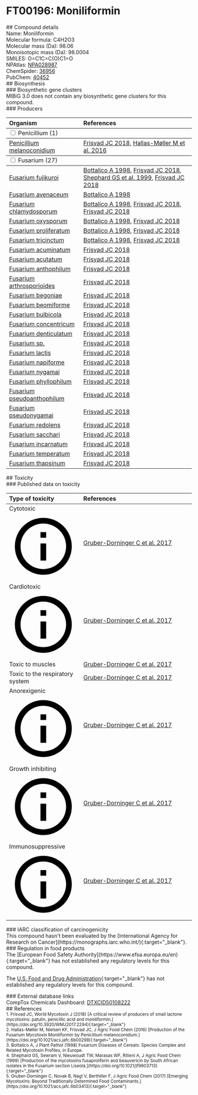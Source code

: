 
# FT00196: Moniliformin
<div class="molecule_image" style="float:left">
<img data-smiles= O=C1C=C(O)C1=O data-smiles-options="{ 'width': 350, 'height': 350 }" />
</div>
## Compound details
<div style="overflow:hidden">
Name: Moniliformin<br>
Molecular formula: C4H2O3<br>
Molecular mass (Da): 98.06<br>
Monoisotopic mass (Da): 98.0004<br>
<div class="break_all">
SMILES: O=C1C=C(O)C1=O<br>
</div>
        NPAtlas: <a href=https://www.npatlas.org/explore/compounds/NPA028987 target="_blank">NPA028987</a><br>
        ChemSpider: <a href=https://www.chemspider.com/Chemical-Structure.36956.html target="_blank">36956</a><br>
        PubChem: <a href=https://pubchem.ncbi.nlm.nih.gov/compound/40452 target="_blank">40452</a><br>
</div>

<div markdown="block" class="section">
## Biosynthesis
<div markdown="block" class="subsection">
### Biosynthetic gene clusters
<div markdown="block" class="indented_block">
MIBiG 3.0 does not contain any biosynthetic gene clusters for this compound.
</div>
</div>

<div markdown="block" class="subsection">
### Producers
<table>
<thead>
<tr>
<th style="text-align: left;" role="columnheader" width="40%" data-sort-default>Organism</th>
<th style="text-align: left;" role="columnheader" width="60%">References</th>
</tr>
</thead>
        <tbody class="header">
        <tr>
        <td style="text-align: left;" colspan="2">
        <input type="checkbox" data-toggle="toggle" id=Penicillium>
        <label for=Penicillium>Penicillium (1)</label>
        </td>
        </tr>
        </tbody>
        <tbody class="hide">
                <tr>
                <td style="text-align: left;"><a href="https://www.ncbi.nlm.nih.gov/Taxonomy/Browser/wwwtax.cgi?mode=Info&id=60168" target="_blank">Penicillium melanoconidium</a></td>
                <td style="text-align: left;"><a href="#REF00141">Frisvad JC 2018</a>, <a href="#REF00385">Hallas-Møller M et al. 2016</a></td>
                </tr>
        </tbody>
        <tbody class="header">
        <tr>
        <td style="text-align: left;" colspan="2">
        <input type="checkbox" data-toggle="toggle" id=Fusarium>
        <label for=Fusarium>Fusarium (27)</label>
        </td>
        </tr>
        </tbody>
        <tbody class="hide">
                <tr>
                <td style="text-align: left;"><a href="https://www.ncbi.nlm.nih.gov/Taxonomy/Browser/wwwtax.cgi?mode=Info&id=42677" target="_blank">Fusarium fujikuroi</a></td>
                <td style="text-align: left;"><a href="#REF00025">Bottalico A 1998</a>, <a href="#REF00141">Frisvad JC 2018</a>, <a href="#REF00360">Shephard GS et al. 1999</a>, <a href="#REF00141">Frisvad JC 2018</a></td>
                </tr>
                <tr>
                <td style="text-align: left;"><a href="https://www.ncbi.nlm.nih.gov/Taxonomy/Browser/wwwtax.cgi?mode=Info&id=40199" target="_blank">Fusarium avenaceum</a></td>
                <td style="text-align: left;"><a href="#REF00025">Bottalico A 1998</a></td>
                </tr>
                <tr>
                <td style="text-align: left;"><a href="https://www.ncbi.nlm.nih.gov/Taxonomy/Browser/wwwtax.cgi?mode=Info&id=86545" target="_blank">Fusarium chlamydosporum</a></td>
                <td style="text-align: left;"><a href="#REF00025">Bottalico A 1998</a>, <a href="#REF00141">Frisvad JC 2018</a>, <a href="#REF00141">Frisvad JC 2018</a></td>
                </tr>
                <tr>
                <td style="text-align: left;"><a href="https://www.ncbi.nlm.nih.gov/Taxonomy/Browser/wwwtax.cgi?mode=Info&id=5507" target="_blank">Fusarium oxysporum</a></td>
                <td style="text-align: left;"><a href="#REF00025">Bottalico A 1998</a>, <a href="#REF00141">Frisvad JC 2018</a></td>
                </tr>
                <tr>
                <td style="text-align: left;"><a href="https://www.ncbi.nlm.nih.gov/Taxonomy/Browser/wwwtax.cgi?mode=Info&id=948311" target="_blank">Fusarium proliferatum</a></td>
                <td style="text-align: left;"><a href="#REF00025">Bottalico A 1998</a>, <a href="#REF00141">Frisvad JC 2018</a></td>
                </tr>
                <tr>
                <td style="text-align: left;"><a href="https://www.ncbi.nlm.nih.gov/Taxonomy/Browser/wwwtax.cgi?mode=Info&id=61284" target="_blank">Fusarium tricinctum</a></td>
                <td style="text-align: left;"><a href="#REF00025">Bottalico A 1998</a>, <a href="#REF00141">Frisvad JC 2018</a></td>
                </tr>
                <tr>
                <td style="text-align: left;"><a href="https://www.ncbi.nlm.nih.gov/Taxonomy/Browser/wwwtax.cgi?mode=Info&id=5515" target="_blank">Fusarium acuminatum</a></td>
                <td style="text-align: left;"><a href="#REF00141">Frisvad JC 2018</a></td>
                </tr>
                <tr>
                <td style="text-align: left;"><a href="https://www.ncbi.nlm.nih.gov/Taxonomy/Browser/wwwtax.cgi?mode=Info&id=78861" target="_blank">Fusarium acutatum</a></td>
                <td style="text-align: left;"><a href="#REF00141">Frisvad JC 2018</a></td>
                </tr>
                <tr>
                <td style="text-align: left;"><a href="https://www.ncbi.nlm.nih.gov/Taxonomy/Browser/wwwtax.cgi?mode=Info&id=48485" target="_blank">Fusarium anthophilum</a></td>
                <td style="text-align: left;"><a href="#REF00141">Frisvad JC 2018</a></td>
                </tr>
                <tr>
                <td style="text-align: left;"><a href="https://www.ncbi.nlm.nih.gov/Taxonomy/Browser/wwwtax.cgi?mode=Info&id=57142" target="_blank">Fusarium arthrosporioides</a></td>
                <td style="text-align: left;"><a href="#REF00141">Frisvad JC 2018</a></td>
                </tr>
                <tr>
                <td style="text-align: left;"><a href="https://www.ncbi.nlm.nih.gov/Taxonomy/Browser/wwwtax.cgi?mode=Info&id=48487" target="_blank">Fusarium begoniae</a></td>
                <td style="text-align: left;"><a href="#REF00141">Frisvad JC 2018</a></td>
                </tr>
                <tr>
                <td style="text-align: left;"><a href="https://www.ncbi.nlm.nih.gov/Taxonomy/Browser/wwwtax.cgi?mode=Info&id=44412" target="_blank">Fusarium beomiforme</a></td>
                <td style="text-align: left;"><a href="#REF00141">Frisvad JC 2018</a></td>
                </tr>
                <tr>
                <td style="text-align: left;"><a href="https://www.ncbi.nlm.nih.gov/Taxonomy/Browser/wwwtax.cgi?mode=Info&id=79018" target="_blank">Fusarium bulbicola</a></td>
                <td style="text-align: left;"><a href="#REF00141">Frisvad JC 2018</a></td>
                </tr>
                <tr>
                <td style="text-align: left;"><a href="https://www.ncbi.nlm.nih.gov/Taxonomy/Browser/wwwtax.cgi?mode=Info&id=48491" target="_blank">Fusarium concentricum</a></td>
                <td style="text-align: left;"><a href="#REF00141">Frisvad JC 2018</a></td>
                </tr>
                <tr>
                <td style="text-align: left;"><a href="https://www.ncbi.nlm.nih.gov/Taxonomy/Browser/wwwtax.cgi?mode=Info&id=48507" target="_blank">Fusarium denticulatum</a></td>
                <td style="text-align: left;"><a href="#REF00141">Frisvad JC 2018</a></td>
                </tr>
                <tr>
                <td style="text-align: left;"><a href="https://www.ncbi.nlm.nih.gov/Taxonomy/Browser/wwwtax.cgi?mode=Info&id=5506" target="_blank">Fusarium sp.</a></td>
                <td style="text-align: left;"><a href="#REF00141">Frisvad JC 2018</a></td>
                </tr>
                <tr>
                <td style="text-align: left;"><a href="https://www.ncbi.nlm.nih.gov/Taxonomy/Browser/wwwtax.cgi?mode=Info&id=48493" target="_blank">Fusarium lactis</a></td>
                <td style="text-align: left;"><a href="#REF00141">Frisvad JC 2018</a></td>
                </tr>
                <tr>
                <td style="text-align: left;"><a href="https://www.ncbi.nlm.nih.gov/Taxonomy/Browser/wwwtax.cgi?mode=Info&id=42672" target="_blank">Fusarium napiforme</a></td>
                <td style="text-align: left;"><a href="#REF00141">Frisvad JC 2018</a></td>
                </tr>
                <tr>
                <td style="text-align: left;"><a href="https://www.ncbi.nlm.nih.gov/Taxonomy/Browser/wwwtax.cgi?mode=Info&id=42673" target="_blank">Fusarium nygamai</a></td>
                <td style="text-align: left;"><a href="#REF00141">Frisvad JC 2018</a></td>
                </tr>
                <tr>
                <td style="text-align: left;"><a href="https://www.ncbi.nlm.nih.gov/Taxonomy/Browser/wwwtax.cgi?mode=Info&id=47803" target="_blank">Fusarium phyllophilum</a></td>
                <td style="text-align: left;"><a href="#REF00141">Frisvad JC 2018</a></td>
                </tr>
                <tr>
                <td style="text-align: left;"><a href="https://www.ncbi.nlm.nih.gov/Taxonomy/Browser/wwwtax.cgi?mode=Info&id=48495" target="_blank">Fusarium pseudoanthophilum</a></td>
                <td style="text-align: left;"><a href="#REF00141">Frisvad JC 2018</a></td>
                </tr>
                <tr>
                <td style="text-align: left;"><a href="https://www.ncbi.nlm.nih.gov/Taxonomy/Browser/wwwtax.cgi?mode=Info&id=47755" target="_blank">Fusarium pseudonygamai</a></td>
                <td style="text-align: left;"><a href="#REF00141">Frisvad JC 2018</a></td>
                </tr>
                <tr>
                <td style="text-align: left;"><a href="https://www.ncbi.nlm.nih.gov/Taxonomy/Browser/wwwtax.cgi?mode=Info&id=48865" target="_blank">Fusarium redolens</a></td>
                <td style="text-align: left;"><a href="#REF00141">Frisvad JC 2018</a></td>
                </tr>
                <tr>
                <td style="text-align: left;"><a href="https://www.ncbi.nlm.nih.gov/Taxonomy/Browser/wwwtax.cgi?mode=Info&id=42676" target="_blank">Fusarium sacchari</a></td>
                <td style="text-align: left;"><a href="#REF00141">Frisvad JC 2018</a></td>
                </tr>
                <tr>
                <td style="text-align: left;"><a href="https://www.ncbi.nlm.nih.gov/Taxonomy/Browser/wwwtax.cgi?mode=Info&id=298378" target="_blank">Fusarium incarnatum</a></td>
                <td style="text-align: left;"><a href="#REF00141">Frisvad JC 2018</a></td>
                </tr>
                <tr>
                <td style="text-align: left;"><a href="https://www.ncbi.nlm.nih.gov/Taxonomy/Browser/wwwtax.cgi?mode=Info&id=767483" target="_blank">Fusarium temperatum</a></td>
                <td style="text-align: left;"><a href="#REF00141">Frisvad JC 2018</a></td>
                </tr>
                <tr>
                <td style="text-align: left;"><a href="https://www.ncbi.nlm.nih.gov/Taxonomy/Browser/wwwtax.cgi?mode=Info&id=120644" target="_blank">Fusarium thapsinum</a></td>
                <td style="text-align: left;"><a href="#REF00141">Frisvad JC 2018</a></td>
                </tr>
        </tbody>
</table>
</div>
</div>

<div markdown="block" class="section">
## Toxicity
<div markdown="block" class="subsection">
### Published data on toxicity
<table>
<thead>
<tr>
<th style="text-align: left;" role="columnheader" width="40%" data-sort-default>Type of toxicity</th>
<th style="text-align: left;" role="columnheader" width="60%">References</th>
</tr>
</thead>
<tbody>
<tr>
<td style="text-align: left;">Cytotoxic <span class="twemoji" title="Toxic to cells"><svg xmlns="http://www.w3.org/2000/svg" viewBox="0 0 24 24"><path d="M11 9h2V7h-2m1 13c-4.41 0-8-3.59-8-8s3.59-8 8-8 8 3.59 8 8-3.59 8-8 8m0-18A10 10 0 0 0 2 12a10 10 0 0 0 10 10 10 10 0 0 0 10-10A10 10 0 0 0 12 2m-1 15h2v-6h-2v6Z"></path></svg></span></td>
<td style="text-align: left;"><a href="#REF00023">Gruber-Dorninger C et al. 2017</a></td>
</tr>
<tr>
<td style="text-align: left;">Cardiotoxic <span class="twemoji" title="Toxic to the heart"><svg xmlns="http://www.w3.org/2000/svg" viewBox="0 0 24 24"><path d="M11 9h2V7h-2m1 13c-4.41 0-8-3.59-8-8s3.59-8 8-8 8 3.59 8 8-3.59 8-8 8m0-18A10 10 0 0 0 2 12a10 10 0 0 0 10 10 10 10 0 0 0 10-10A10 10 0 0 0 12 2m-1 15h2v-6h-2v6Z"></path></svg></span></td>
<td style="text-align: left;"><a href="#REF00023">Gruber-Dorninger C et al. 2017</a></td>
</tr>
<tr>
<td style="text-align: left;">Toxic to muscles</td>
<td style="text-align: left;"><a href="#REF00023">Gruber-Dorninger C et al. 2017</a></td>
</tr>
<tr>
<td style="text-align: left;">Toxic to the respiratory system</td>
<td style="text-align: left;"><a href="#REF00023">Gruber-Dorninger C et al. 2017</a></td>
</tr>
<tr>
<td style="text-align: left;">Anorexigenic <span class="twemoji" title="Causes reduced food intake"><svg xmlns="http://www.w3.org/2000/svg" viewBox="0 0 24 24"><path d="M11 9h2V7h-2m1 13c-4.41 0-8-3.59-8-8s3.59-8 8-8 8 3.59 8 8-3.59 8-8 8m0-18A10 10 0 0 0 2 12a10 10 0 0 0 10 10 10 10 0 0 0 10-10A10 10 0 0 0 12 2m-1 15h2v-6h-2v6Z"></path></svg></span></td>
<td style="text-align: left;"><a href="#REF00023">Gruber-Dorninger C et al. 2017</a></td>
</tr>
<tr>
<td style="text-align: left;">Growth inhibiting <span class="twemoji" title="Inhibits physical growth"><svg xmlns="http://www.w3.org/2000/svg" viewBox="0 0 24 24"><path d="M11 9h2V7h-2m1 13c-4.41 0-8-3.59-8-8s3.59-8 8-8 8 3.59 8 8-3.59 8-8 8m0-18A10 10 0 0 0 2 12a10 10 0 0 0 10 10 10 10 0 0 0 10-10A10 10 0 0 0 12 2m-1 15h2v-6h-2v6Z"></path></svg></span></td>
<td style="text-align: left;"><a href="#REF00023">Gruber-Dorninger C et al. 2017</a></td>
</tr>
<tr>
<td style="text-align: left;">Immunosuppressive <span class="twemoji" title="Inhibits the immune system"><svg xmlns="http://www.w3.org/2000/svg" viewBox="0 0 24 24"><path d="M11 9h2V7h-2m1 13c-4.41 0-8-3.59-8-8s3.59-8 8-8 8 3.59 8 8-3.59 8-8 8m0-18A10 10 0 0 0 2 12a10 10 0 0 0 10 10 10 10 0 0 0 10-10A10 10 0 0 0 12 2m-1 15h2v-6h-2v6Z"></path></svg></span></td>
<td style="text-align: left;"><a href="#REF00023">Gruber-Dorninger C et al. 2017</a></td>
</tr>
</tbody>
</table>
</div>

<div markdown="block" class="subsection">
### IARC classification of carcinogenicity
<div markdown="block" class="indented_block">
This compound hasn't been evaluated by the [International Agency for Research on Cancer](https://monographs.iarc.who.int/){:target="_blank"}.<br>
</div>
</div>

<div markdown="block" class="subsection">
### Regulation in food products
<div markdown="block" class="indented_block">
The [European Food Safety Authority](https://www.efsa.europa.eu/en){:target="_blank"} has not established any regulatory levels for this compound. <br>

The [U.S. Food and Drug Administration](https://www.fda.gov/){:target="_blank"} has not established any regulatory levels for this compound. <br>

</div>
</div>

<div markdown="block" class="subsection">
### External database links
<div markdown="block" class="indented_block">
CompTox Chemicals Dashboard: <a href=https://comptox.epa.gov/dashboard/chemical/details/DTXCID50108222 target="_blank">DTXCID50108222</a><br>
</div>
</div>
</div>

<div markdown="block" class="section">
## References
<div markdown="block" style="font-size: smaller;">
<span id=REF00141>
1. Frisvad JC, World Mycotoxin J (2018) [A critical review of producers of small lactone mycotoxins: patulin, penicillic acid and moniliformin.](https://doi.org/10.3920/WMJ2017.2294){:target="_blank"}<br>
</span>

<span id=REF00385>
2. Hallas-Møller M, Nielsen KF, Frisvad JC, J Agric Food Chem (2016) [Production of the Fusarium Mycotoxin Moniliformin by Penicillium melanoconidium.](https://doi.org/10.1021/acs.jafc.6b00298){:target="_blank"}<br>
</span>

<span id=REF00025>
3. Bottalico A, J Plant Pathol (1998) Fusarium Diseases of Cereals: Species Complex and Related Mycotoxin Profiles, in Europe.<br>
</span>

<span id=REF00360>
4. Shephard GS, Sewram V, Nieuwoudt TW, Marasas WF, Ritieni A, J Agric Food Chem (1999) [Production of the mycotoxins fusaproliferin and beauvericin by South African isolates in the Fusarium section Liseola.](https://doi.org/10.1021/jf9903713){:target="_blank"}<br>
</span>

<span id=REF00023>
5. Gruber-Dorninger C, Novak B, Nagl V, Berthiller F, J Agric Food Chem (2017) [Emerging Mycotoxins: Beyond Traditionally Determined Food Contaminants.](https://doi.org/10.1021/acs.jafc.6b03413){:target="_blank"}<br>
</span>

</div>
</div>

<script type="text/javascript" src="https://unpkg.com/smiles-drawer@2.0.1/dist/smiles-drawer.min.js"></script>
<script>
    SmiDrawer.apply();
</script>
